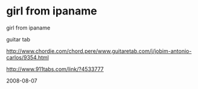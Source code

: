 # girl from ipaname

girl from ipaname

guitar tab

http://www.chordie.com/chord.pere/www.guitaretab.com/j/jobim-antonio-carlos/9354.html

http://www.911tabs.com/link/?4533777

2008-08-07
